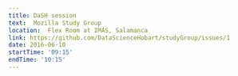 ```yaml
---
title: DaSH session 
text:  Mozilla Study Group 
location:  Flex Room at IMAS, Salamanca
link: https://github.com/DataScienceHobart/studyGroup/issues/1
date: 2016-06-10
startTime: '09:15'
endTime: '10:15'
---
```


